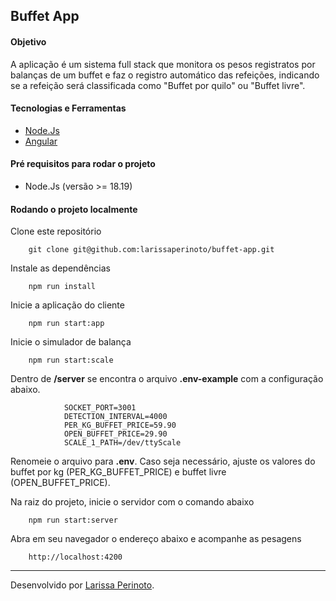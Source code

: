 ## Buffet App

#### Objetivo

A aplicação é um sistema full stack que monitora os pesos registratos por balanças de um buffet e faz o registro automático das refeições, indicando se a refeição será classificada como "Buffet por quilo" ou "Buffet livre".

#### Tecnologias e Ferramentas

- [Node.Js](https://nodejs.org/en)
- [Angular](https://angular.dev/)

#### Pré requisitos para rodar o projeto

- Node.Js (versão >= 18.19)

#### Rodando o projeto localmente

Clone este repositório

        git clone git@github.com:larissaperinoto/buffet-app.git

Instale as dependências

        npm run install

Inicie a aplicação do cliente

        npm run start:app

Inicie o simulador de balança

        npm run start:scale

Dentro de **/server** se encontra o arquivo **.env-example** com a configuração abaixo.

                SOCKET_PORT=3001
                DETECTION_INTERVAL=4000
                PER_KG_BUFFET_PRICE=59.90
                OPEN_BUFFET_PRICE=29.90
                SCALE_1_PATH=/dev/ttyScale

Renomeie o arquivo para **.env**. Caso seja necessário, ajuste os valores do buffet por kg (PER_KG_BUFFET_PRICE) e buffet livre (OPEN_BUFFET_PRICE).

Na raiz do projeto, inicie o servidor com o comando abaixo

        npm run start:server

Abra em seu navegador o endereço abaixo e acompanhe as pesagens

        http://localhost:4200

---

Desenvolvido por [Larissa Perinoto](https://www.linkedin.com/in/larissaperinoto).
